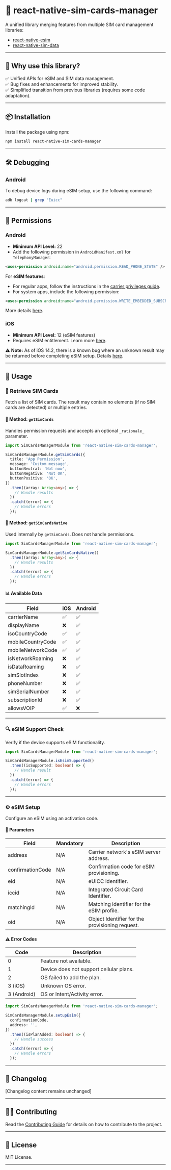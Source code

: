 # 📱 react-native-sim-cards-manager

A unified library merging features from multiple SIM card management libraries:

- [react-native-esim](https://github.com/markneh/react-native-esim)
- [react-native-sim-data](https://github.com/pocesar/react-native-sim-data)

---

## 🚀 Why use this library?

✅ Unified APIs for eSIM and SIM data management.  
✅ Bug fixes and enhancements for improved stability.  
✅ Simplified transition from previous libraries (requires some code adaptation).  

---

## 📦 Installation

Install the package using npm:

```sh
npm install react-native-sim-cards-manager
```

---

## 🛠 Debugging

### Android

To debug device logs during eSIM setup, use the following command:

```sh
adb logcat | grep "Euicc"
```

---

## 🔐 Permissions

### Android

- **Minimum API Level:** 22  
- Add the following permission in `AndroidManifest.xml` for `TelephonyManager`:

```xml
<uses-permission android:name="android.permission.READ_PHONE_STATE" />
```

For **eSIM features**:

- For regular apps, follow the instructions in the [carrier privileges guide](https://source.android.com/docs/core/connect/esim-overview#carrier-privileges).
- For system apps, include the following permission:

```xml
<uses-permission android:name="android.permission.WRITE_EMBEDDED_SUBSCRIPTIONS" />
```

More details [here](https://source.android.com/devices/tech/connect/esim-euicc-api#download-sub).

### iOS

- **Minimum API Level:** 12 (eSIM features)  
- Requires eSIM entitlement. Learn more [here](https://stackoverflow.com/a/60162323).  

⚠️ **Note:** As of iOS 14.2, there is a known bug where an unknown result may be returned before completing eSIM setup. Details [here](https://developer.apple.com/forums/thread/662001).

---

## 📖 Usage

### 📲 Retrieve SIM Cards

Fetch a list of SIM cards. The result may contain no elements (if no SIM cards are detected) or multiple entries.

#### 📌 Method: `getSimCards`

Handles permission requests and accepts an optional `_rationale_` parameter.

```ts
import SimCardsManagerModule from 'react-native-sim-cards-manager';

SimCardsManagerModule.getSimCards({
  title: 'App Permission',
  message: 'Custom message',
  buttonNeutral: 'Not now',
  buttonNegative: 'Not OK',
  buttonPositive: 'OK',
})
  .then((array: Array<any>) => {
    // Handle results
  })
  .catch((error) => {
    // Handle errors
  });
```

#### 📌 Method: `getSimCardsNative`

Used internally by `getSimCards`. Does not handle permissions.

```ts
import SimCardsManagerModule from 'react-native-sim-cards-manager';

SimCardsManagerModule.getSimCardsNative()
  .then((array: Array<any>) => {
    // Handle results
  })
  .catch((error) => {
    // Handle errors
  });
```

#### 📊 Available Data

| Field             | iOS | Android |
| ------------------|-----|---------|
| carrierName       | ✅  | ✅      |
| displayName       | ❌  | ✅      |
| isoCountryCode    | ✅  | ✅      |
| mobileCountryCode | ✅  | ✅      |
| mobileNetworkCode | ✅  | ✅      |
| isNetworkRoaming  | ❌  | ✅      |
| isDataRoaming     | ❌  | ✅      |
| simSlotIndex      | ❌  | ✅      |
| phoneNumber       | ❌  | ✅      |
| simSerialNumber   | ❌  | ✅      |
| subscriptionId    | ❌  | ✅      |
| allowsVOIP        | ✅  | ❌      |

---

### 🔍 eSIM Support Check

Verify if the device supports eSIM functionality.

```ts
import SimCardsManagerModule from 'react-native-sim-cards-manager';

SimCardsManagerModule.isEsimSupported()
  .then((isSupported: boolean) => {
    // Handle result
  })
  .catch((error) => {
    // Handle errors
  });
```

---

### ⚙️ eSIM Setup

Configure an eSIM using an activation code.

#### 📌 Parameters

| Field            | Mandatory | Description |
|------------------|-----------|-------------|
| address          | N/A       | Carrier network's eSIM server address. |
| confirmationCode | N/A       | Confirmation code for eSIM provisioning. |
| eid              | N/A       | eUICC identifier. |
| iccid            | N/A       | Integrated Circuit Card Identifier. |
| matchingId       | N/A       | Matching identifier for the eSIM profile. |
| oid              | N/A       | Object Identifier for the provisioning request. |

#### ⚠️ Error Codes

| Code             | Description |
|------------------|-------------|
| 0                | Feature not available. |
| 1                | Device does not support cellular plans. |
| 2                | OS failed to add the plan. |
| 3 (iOS)          | Unknown OS error. |
| 3 (Android)      | OS or Intent/Activity error. |

```ts
import SimCardsManagerModule from 'react-native-sim-cards-manager';

SimCardsManagerModule.setupEsim({
  confirmationCode,
  address: '',
})
  .then((isPlanAdded: boolean) => {
    // Handle success
  })
  .catch((error) => {
    // Handle errors
  });
```

---

## 📝 Changelog

[Changelog content remains unchanged]  

---

## 👨‍💻 Contributing

Read the [Contributing Guide](CONTRIBUTING.md) for details on how to contribute to the project.

---

## 📜 License

MIT License.

---
